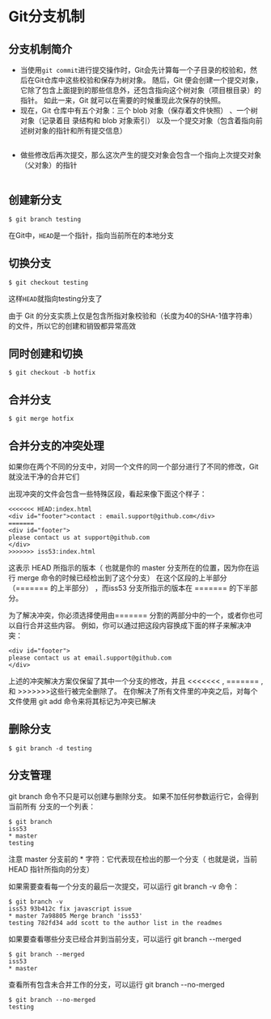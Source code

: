 # Git分支机制

## 分支机制简介
+ 当使用`git commit`进行提交操作时，Git会先计算每一个子目录的校验和，然后在Git仓库中这些校验和保存为树对象。
随后，Git 便会创建一个提交对象，它除了包含上面提到的那些信息外，还包含指向这个树对象（项目根目录）的指针。
如此一来，Git 就可以在需要的时候重现此次保存的快照。
+ 现在，Git 仓库中有五个对象：三个 blob 对象（保存着文件快照） 、一个树对象（记录着目
录结构和 blob 对象索引） 以及一个提交对象（包含着指向前述树对象的指针和所有提交信息）

![]()

+ 做些修改后再次提交，那么这次产生的提交对象会包含一个指向上次提交对象（父对象）的指针

![]()


## 创建新分支
```shell
$ git branch testing
```
在Git中，`HEAD`是一个指针，指向当前所在的本地分支

## 切换分支
```shell
$ git checkout testing
```
这样`HEAD`就指向testing分支了

由于 Git 的分支实质上仅是包含所指对象校验和（长度为40的SHA-1值字符串）的文件，所以它的创建和销毁都异常高效

## 同时创建和切换
```shell
$ git checkout -b hotfix
```

## 合并分支
```shell
$ git merge hotfix
```

## 合并分支的冲突处理
如果你在两个不同的分支中，对同一个文件的同一个部分进行了不同的修改，Git 就没法干净的合并它们

出现冲突的文件会包含一些特殊区段，看起来像下面这个样子：
```
<<<<<<< HEAD:index.html
<div id="footer">contact : email.support@github.com</div>
=======
<div id="footer">
please contact us at support@github.com
</div>
>>>>>>> iss53:index.html
```

这表示 HEAD 所指示的版本（ 也就是你的 master 分支所在的位置，因为你在运行 merge 命令的时候已经检出到了这个分支） 在这个区段的上半部分（======= 的上半部分） ，而iss53 分支所指示的版本在 ======= 的下半部分。

为了解决冲突，你必须选择使用由======= 分割的两部分中的一个，或者你也可以自行合并这些内容。 例如，你可以通过把这段内容换成下面的样子来解决冲突：
```
<div id="footer">
please contact us at email.support@github.com
</div>
```
上述的冲突解决方案仅保留了其中一个分支的修改，并且 <<<<<<< , ======= , 和 >>>>>>>这些行被完全删除了。 在你解决了所有文件里的冲突之后，对每个文件使用 git add 命令来将其标记为冲突已解决


## 删除分支
```shell
$ git branch -d testing
```

## 分支管理
git branch 命令不只是可以创建与删除分支。 如果不加任何参数运行它，会得到当前所有
分支的一个列表：
```shell
$ git branch
iss53
* master
testing
```
注意 master 分支前的 * 字符：它代表现在检出的那一个分支（ 也就是说，当前 HEAD 指针所指向的分支）

如果需要查看每一个分支的最后一次提交，可以运行 git branch -v 命令：
```shell
$ git branch -v
iss53 93b412c fix javascript issue
* master 7a98805 Merge branch 'iss53'
testing 782fd34 add scott to the author list in the readmes
```

如果要查看哪些分支已经合并到当前分支，可以运行 git branch --merged
```shell
$ git branch --merged
iss53
* master
```

查看所有包含未合并工作的分支，可以运行 git branch --no-merged
```shell
$ git branch --no-merged
testing
```
